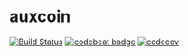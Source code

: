 # auxcoin

[![Build Status](https://travis-ci.org/auxcoin-project/auxcoin.svg?branch=master)](https://travis-ci.org/auxcoin-project/auxcoin) [![codebeat badge](https://codebeat.co/badges/bf2e3ae2-56cb-4648-bb77-a7f795e2f720)](https://codebeat.co/projects/github-com-auxcoin-project-auxcoin-master) [![codecov](https://codecov.io/gh/auxcoin-project/auxcoin/branch/master/graph/badge.svg)](https://codecov.io/gh/auxcoin-project/auxcoin)

